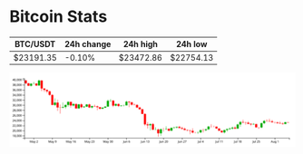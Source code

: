 # Bitcoin Stats

BTC/USDT|24h change|24h high|24h low|
|---|---|---|---|
|$23191.35|-0.10%|$23472.86|$22754.13|

<img src="./chart.svg">
